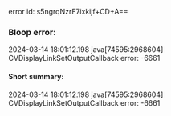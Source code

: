 error id: s5ngrqNzrF7ixkijf+CD+A==
### Bloop error:

2024-03-14 18:01:12.198 java[74595:2968604] CVDisplayLinkSetOutputCallback error: -6661
#### Short summary: 

2024-03-14 18:01:12.198 java[74595:2968604] CVDisplayLinkSetOutputCallback error: -6661